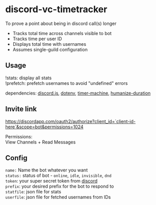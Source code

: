 # discord-vc-timetracker

To prove a point about being in discord call(s) longer

- Tracks total time across channels visible to bot
- Tracks time per user ID
- Displays total time with usernames
- Assumes single-guild configuration

## Usage

!stats: display all stats  
!prefetch: prefetch usernames to avoid "undefined" errors

dependencies: [discord.js](discord.js.org), [dotenv](https://www.npmjs.com/package/dotenv), [timer-machine](https://www.npmjs.com/package/timer-machine), [humanize-duration](humanize-duration)

## Invite link

https://discordapp.com/oauth2/authorize?client_id=`client-id-here`&scope=bot&permissions=1024

Permissions:  
View Channels + Read Messages

## Config

`name:` Name the bot whatever you want  
 `status:` status of bot - `online`, `idle`, `invisible`, `dnd`  
 `token`: your super secret token from [discord](https://discordapp.com/developers/applications/)  
 `prefix`: your desired prefix for the bot to respond to  
 `statfile`: json file for stats  
 `userfile`: json file for fetched usernames from IDs
